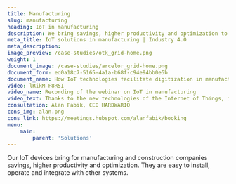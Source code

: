 ```yaml
---
title: Manufacturing
slug: manufacturing
heading: IoT in manufacturing
description: We bring savings, higher productivity and optimization to manufacturing and construction companies.
meta_title: IoT solutions in manufacturing | Industry 4.0
meta_description: 
image_preview: /case-studies/otk_grid-home.png
weight: 1
document_image: /case-studies/arcelor_grid-home.png
document_form: ed0a18c7-5165-4a1a-b68f-c94e94bb0e5b
document_name: How IoT technologies facilitate digitization in manufacturing
video: lRikM-F8R5I
video_name: Recording of the webinar on IoT in manufacturing
video_text: Thanks to the new technologies of the Internet of Things, it is now possible to monitor production easily, quickly and affordably. We do not need to change or replace the machine, processes or establish a network connection.
consultation: Alan Fabik, CEO HARDWARIO
cons_img: alan.png
cons_link: https://meetings.hubspot.com/alanfabik/booking
menu:
    main:
        parent: 'Solutions'
---
```


Our IoT devices bring for manufacturing and construction companies savings, higher productivity and optimization. They are easy to install, operate and integrate with other systems.